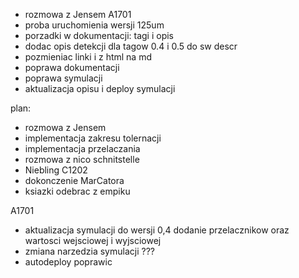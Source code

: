 - rozmowa z Jensem A1701
- proba uruchomienia wersji 125um
- porzadki w dokumentacji: tagi i opis
- dodac opis detekcji dla tagow 0.4 i 0.5 do sw descr
- pozmieniac linki i z html na md
- poprawa dokumentacji
- poprawa symulacji
- aktualizacja opisu i deploy symulacji



plan:
- rozmowa z Jensem
- implementacja zakresu tolernacji
- implementacja przelaczania
- rozmowa z nico schnitstelle
- Niebling C1202
- dokonczenie MarCatora
- ksiazki odebrac z empiku

A1701
- aktualizacja symulacji do wersji 0,4 dodanie przelacznikow oraz wartosci wejsciowej i wyjsciowej
- zmiana narzedzia symulacji ???
- autodeploy poprawic

